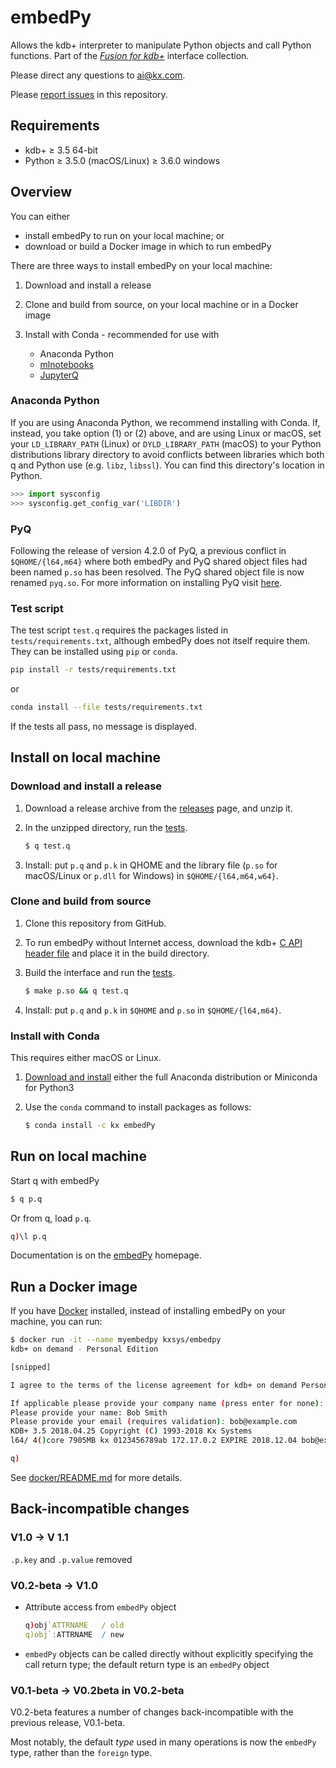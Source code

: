 # embedPy


Allows the kdb+ interpreter to manipulate Python objects and call Python functions.
Part of the [_Fusion for kdb+_](http://code.kx.com/q/interfaces/fusion/) interface collection.

Please direct any questions to ai@kx.com.

Please [report issues](https://github.com/KxSystems/embedpy/issues) in this repository.


## Requirements

- kdb+ ≥ 3.5 64-bit
- Python ≥ 3.5.0 (macOS/Linux) ≥ 3.6.0 windows


## Overview

You can either

*   install embedPy to run on your local machine; or 
*   download or build a Docker image in which to run embedPy

There are three ways to install embedPy on your local machine:

1.  Download and install a release

1.  Clone and build from source, on your local machine or in a Docker image

1.  Install with Conda - recommended for use with

    -   Anaconda Python
    -   [mlnotebooks](https://github.com/KxSystems/mlnotebooks) 
    -   [JupyterQ](https://github.com/KxSystems/jupyterq)


### Anaconda Python

If you are using Anaconda Python, we recommend installing with Conda. If, instead, you take option (1) or (2) above, and are using Linux or macOS, set your `LD_LIBRARY_PATH` (Linux) or `DYLD_LIBRARY_PATH` (macOS) to your Python distributions library directory to avoid conflicts between libraries which both q and Python use (e.g. `libz`, `libssl`). You can find this directory's location in Python.

```python
>>> import sysconfig
>>> sysconfig.get_config_var('LIBDIR')
```


### PyQ 

Following the release of version 4.2.0 of PyQ, a previous conflict in `$QHOME/{l64,m64}` where both embedPy and PyQ shared object files had been named `p.so` has been resolved. The PyQ shared object file is now renamed `pyq.so`. For more information on installing PyQ visit [here](https://code.kx.com/v2/interfaces/pyq/).

### Test script

The test script `test.q` requires the packages listed in `tests/requirements.txt`, although embedPy does not itself require them. They can be installed using `pip` or `conda`.

```bash
pip install -r tests/requirements.txt
```
or
```bash
conda install --file tests/requirements.txt
```

If the tests all pass, no message is displayed. 


## Install on local machine

### Download and install a release

1.  Download a release archive from the [releases](../../releases/latest) page, and unzip it.

1.  In the unzipped directory, run the [tests](#test-script).

    ```bash
    $ q test.q
    ```

1.  Install: put `p.q` and `p.k` in QHOME and the library file (`p.so` for macOS/Linux or `p.dll` for Windows) in `$QHOME/{l64,m64,w64}`. 


### Clone and build from source

1.  Clone this repository from GitHub.

1.  To run embedPy without Internet access, download the kdb+ [C API header file](https://raw.githubusercontent.com/KxSystems/kdb/master/c/c/k.h) and place it in the build directory.

1.  Build the interface and run the [tests](#test-script).

    ```bash
    $ make p.so && q test.q
    ```

1.  Install: put `p.q` and `p.k` in `$QHOME` and `p.so` in `$QHOME/{l64,m64}`.


### Install with Conda

This requires either macOS or Linux.

1.  [Download and install](https://conda.io/docs/user-guide/install/download.html) either the full Anaconda distribution or Miniconda for Python3

2.  Use the `conda` command to install packages as follows:

    ```bash
    $ conda install -c kx embedPy
    ```


## Run on local machine

Start q with embedPy
```bash
$ q p.q
```
Or from q, load `p.q`.
```q
q)\l p.q
```

Documentation is on the [embedPy](https://code.kx.com/q/ml/embedpy/) homepage.


## Run a Docker image

If you have [Docker](https://www.docker.com/community-edition) installed, instead of installing embedPy on your machine, you can run:

```bash
$ docker run -it --name myembedpy kxsys/embedpy
kdb+ on demand - Personal Edition

[snipped]

I agree to the terms of the license agreement for kdb+ on demand Personal Edition (N/y): y

If applicable please provide your company name (press enter for none): ACME Limited
Please provide your name: Bob Smith
Please provide your email (requires validation): bob@example.com
KDB+ 3.5 2018.04.25 Copyright (C) 1993-2018 Kx Systems
l64/ 4()core 7905MB kx 0123456789ab 172.17.0.2 EXPIRE 2018.12.04 bob@example.com KOD #0000000

q)
```

See [docker/README.md](docker/README.md) for more details.


## Back-incompatible changes

### V1.0 -> V 1.1

`.p.key` and `.p.value` removed


### V0.2-beta -> V1.0

-   Attribute access from `embedPy` object

    ```q
    q)obj`ATTRNAME   / old
    q)obj`:ATTRNAME  / new
    ```

-   `embedPy` objects can be called directly without explicitly specifying the call return type; the default return type is an `embedPy` object


### V0.1-beta -> V0.2beta in V0.2-beta

V0.2-beta features a number of changes back-incompatible with the previous release, V0.1-beta.

Most notably, the default _type_ used in many operations is now the `embedPy` type, rather than the `foreign` type.
